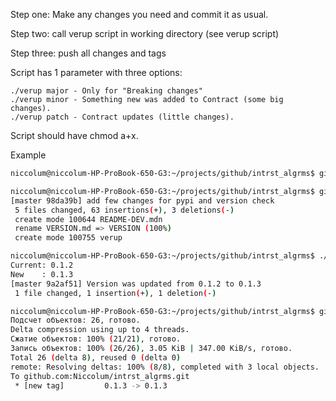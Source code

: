 Step one: Make any changes you need and commit it as usual.

Step two: call verup script in working directory (see verup script)

Step three: push all changes and tags

Script has 1 parameter with three options:

    ./verup major - Only for "Breaking changes"
    ./verup minor - Something new was added to Contract (some big changes).
    ./verup patch - Contract updates (little changes).

Script should have chmod a+x.

Example

```bash
niccolum@niccolum-HP-ProBook-650-G3:~/projects/github/intrst_algrms$ git add .

niccolum@niccolum-HP-ProBook-650-G3:~/projects/github/intrst_algrms$ git commit -m "add few changes for pypi and version check"
[master 98da39b] add few changes for pypi and version check
 5 files changed, 63 insertions(+), 3 deletions(-)
 create mode 100644 README-DEV.mdn
 rename VERSION.md => VERSION (100%)
 create mode 100755 verup

niccolum@niccolum-HP-ProBook-650-G3:~/projects/github/intrst_algrms$ ./verup patch
Current: 0.1.2
New    : 0.1.3
[master 9a2af51] Version was updated from 0.1.2 to 0.1.3
 1 file changed, 1 insertion(+), 1 deletion(-)

niccolum@niccolum-HP-ProBook-650-G3:~/projects/github/intrst_algrms$ git push && git push --tags
Подсчет объектов: 26, готово.
Delta compression using up to 4 threads.
Сжатие объектов: 100% (21/21), готово.
Запись объектов: 100% (26/26), 3.05 KiB | 347.00 KiB/s, готово.
Total 26 (delta 8), reused 0 (delta 0)
remote: Resolving deltas: 100% (8/8), completed with 3 local objects.
To github.com:Niccolum/intrst_algrms.git
 * [new tag]         0.1.3 -> 0.1.3
```
